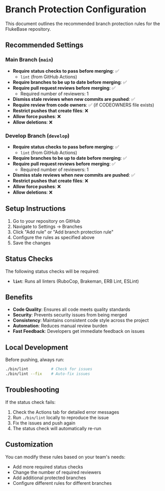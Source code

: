 # Branch Protection Configuration

This document outlines the recommended branch protection rules for the FlukeBase repository.

## Recommended Settings

### Main Branch (`main`)
- **Require status checks to pass before merging**: ✅
  - `lint` (from GitHub Actions)
- **Require branches to be up to date before merging**: ✅
- **Require pull request reviews before merging**: ✅
  - Required number of reviewers: 1
- **Dismiss stale reviews when new commits are pushed**: ✅
- **Require review from code owners**: ✅ (if CODEOWNERS file exists)
- **Restrict pushes that create files**: ❌
- **Allow force pushes**: ❌
- **Allow deletions**: ❌

### Develop Branch (`develop`)
- **Require status checks to pass before merging**: ✅
  - `lint` (from GitHub Actions)
- **Require branches to be up to date before merging**: ✅
- **Require pull request reviews before merging**: ✅
  - Required number of reviewers: 1
- **Dismiss stale reviews when new commits are pushed**: ✅
- **Restrict pushes that create files**: ❌
- **Allow force pushes**: ❌
- **Allow deletions**: ❌

## Setup Instructions

1. Go to your repository on GitHub
2. Navigate to Settings → Branches
3. Click "Add rule" or "Add branch protection rule"
4. Configure the rules as specified above
5. Save the changes

## Status Checks

The following status checks will be required:
- **`lint`**: Runs all linters (RuboCop, Brakeman, ERB Lint, ESLint)

## Benefits

- **Code Quality**: Ensures all code meets quality standards
- **Security**: Prevents security issues from being merged
- **Consistency**: Maintains consistent code style across the project
- **Automation**: Reduces manual review burden
- **Fast Feedback**: Developers get immediate feedback on issues

## Local Development

Before pushing, always run:
```bash
./bin/lint          # Check for issues
./bin/lint --fix    # Auto-fix issues
```

## Troubleshooting

If the status check fails:
1. Check the Actions tab for detailed error messages
2. Run `./bin/lint` locally to reproduce the issue
3. Fix the issues and push again
4. The status check will automatically re-run

## Customization

You can modify these rules based on your team's needs:
- Add more required status checks
- Change the number of required reviewers
- Add additional protected branches
- Configure different rules for different branches
